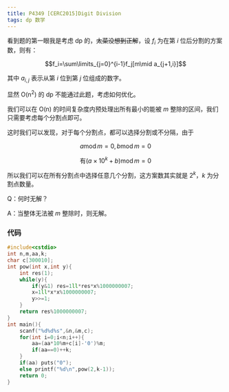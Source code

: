 ```yaml
---
title: P4349 [CERC2015]Digit Division
tags: dp 数学
---
```


看到题的第一眼我是考虑 $\text{dp}$ 的，~~太菜没想到正解~~，设 $f_i$ 为在第 $i$ 位后分割的方案数，则有：

$$f_i=\sum\limits_{j=0}^{i-1}f_j[m\mid a_{j+1,i}]$$

其中 $a_{i,j}$ 表示从第 $i$ 位到第 $j$ 位组成的数字。

显然 $\mathrm{O(n^2)}$ 的 $\text{dp}$ 不能通过此题，考虑如何优化。

我们可以在 $\mathrm{O(n)}$ 的时间复杂度内预处理出所有最小的能被 $m$ 整除的区间，我们只需要考虑每个分割点即可。

这时我们可以发现，对于每个分割点，都可以选择分割或不分隔，由于

$$a \operatorname{mod}m=0,b\operatorname{mod}m=0$$

$$\text{有} (a\times10^k+b) \operatorname{mod}m=0$$

所以我们可以在所有分割点中选择任意几个分割，这方案数其实就是 $2^k$，$k$ 为分割点数量。 

Q：何时无解？

A：当整体无法被 $m$ 整除时，则无解。

### 代码

```cpp
#include<cstdio>
int n,m,aa,k;
char c[300010];
int pow(int x,int y){
	int res(1);
	while(y){
		if(y&1) res=1ll*res*x%1000000007;
		x=1ll*x*x%1000000007;
		y>>=1;
	}
	return res%1000000007;
}
int main(){
	scanf("%d%d%s",&n,&m,c);
	for(int i=0;i<n;i++){
		aa=(aa*10%m+c[i]-'0')%m;
		if(aa==0)++k;
	}
	if(aa) puts("0");
	else printf("%d\n",pow(2,k-1));
	return 0;
}
```